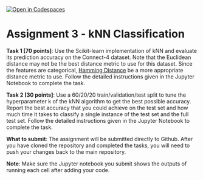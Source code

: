 [![Open in Codespaces](https://classroom.github.com/assets/launch-codespace-f4981d0f882b2a3f0472912d15f9806d57e124e0fc890972558857b51b24a6f9.svg)](https://classroom.github.com/open-in-codespaces?assignment_repo_id=10077140)
# Assignment 3 - kNN Classification

**Task 1 [70 points]**: Use the Scikit-learn implementation of kNN and evaluate its prediction accuracy on the Connect-4 dataset. Note that the Euclidean distance may not be the best distance metric to use for this dataset. Since the features are categorical, [Hamming Distance](https://datagy.io/python-hamming-distance/) be a more appropriate distance metric to use. Follow the detailed instructions given in the Jupyter Notebook to complete the task.

**Task 2 [30 points]**: Use a 60/20/20 train/validation/test split to tune the hyperparameter k of the kNN algorithm to get the best possible accuracy. Report the best accuracy that you could achieve on the test set and how much time it takes to classify a single instance of the test set and the full test set.  Follow the detailed instructions given in the Jupyter Notebook to complete the task.

**What to submit**: The assignment will be submitted directly to Github. After you have cloned the repository and completed the tasks, you will need to push your changes back to the main repository.

**Note**: Make sure the Jupyter notebook you submit shows the outputs of running each cell after adding your code.
